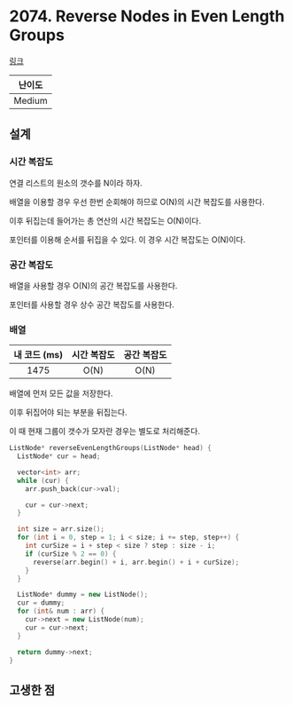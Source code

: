 # 2074. Reverse Nodes in Even Length Groups

[링크](https://leetcode.com/problems/reverse-nodes-in-even-length-groups/)

| 난이도 |
| :----: |
| Medium |

## 설계

### 시간 복잡도

연결 리스트의 원소의 갯수를 N이라 하자.

배열을 이용할 경우 우선 한번 순회해야 하므로 O(N)의 시간 복잡도를 사용한다.

이후 뒤집는데 들어가는 총 연산의 시간 복잡도는 O(N)이다.

포인터를 이용해 순서를 뒤집을 수 있다. 이 경우 시간 복잡도는 O(N)이다.

### 공간 복잡도

배열을 사용할 경우 O(N)의 공간 복잡도를 사용한다.

포인터를 사용할 경우 상수 공간 복잡도를 사용한다.

### 배열

| 내 코드 (ms) | 시간 복잡도 | 공간 복잡도 |
| :----------: | :---------: | :---------: |
|     1475     |    O(N)     |    O(N)     |

배열에 먼저 모든 값을 저장한다.

이후 뒤집어야 되는 부분을 뒤집는다.

이 때 현재 그룹이 갯수가 모자란 경우는 별도로 처리해준다.

```cpp
ListNode* reverseEvenLengthGroups(ListNode* head) {
  ListNode* cur = head;

  vector<int> arr;
  while (cur) {
    arr.push_back(cur->val);

    cur = cur->next;
  }

  int size = arr.size();
  for (int i = 0, step = 1; i < size; i += step, step++) {
    int curSize = i + step < size ? step : size - i;
    if (curSize % 2 == 0) {
      reverse(arr.begin() + i, arr.begin() + i + curSize);
    }
  }

  ListNode* dummy = new ListNode();
  cur = dummy;
  for (int& num : arr) {
    cur->next = new ListNode(num);
    cur = cur->next;
  }

  return dummy->next;
}
```

## 고생한 점
